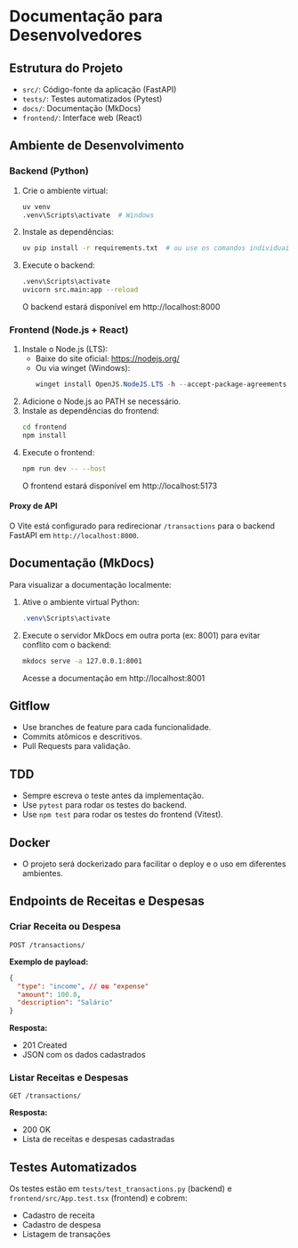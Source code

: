# Documentação para Desenvolvedores

## Estrutura do Projeto

- `src/`: Código-fonte da aplicação (FastAPI)
- `tests/`: Testes automatizados (Pytest)
- `docs/`: Documentação (MkDocs)
- `frontend/`: Interface web (React)

## Ambiente de Desenvolvimento

### Backend (Python)
1. Crie o ambiente virtual:
   ```sh
   uv venv
   .venv\Scripts\activate  # Windows
   ```
2. Instale as dependências:
   ```sh
   uv pip install -r requirements.txt  # ou use os comandos individuais
   ```
3. Execute o backend:
   ```sh
   .venv\Scripts\activate
   uvicorn src.main:app --reload
   ```
   O backend estará disponível em http://localhost:8000

### Frontend (Node.js + React)
1. Instale o Node.js (LTS):
   - Baixe do site oficial: https://nodejs.org/
   - Ou via winget (Windows):
     ```powershell
     winget install OpenJS.NodeJS.LTS -h --accept-package-agreements --accept-source-agreements
     ```
2. Adicione o Node.js ao PATH se necessário.
3. Instale as dependências do frontend:
   ```sh
   cd frontend
   npm install
   ```
4. Execute o frontend:
   ```sh
   npm run dev -- --host
   ```
   O frontend estará disponível em http://localhost:5173

#### Proxy de API
O Vite está configurado para redirecionar `/transactions` para o backend FastAPI em `http://localhost:8000`.

## Documentação (MkDocs)

Para visualizar a documentação localmente:

1. Ative o ambiente virtual Python:
   ```powershell
   .venv\Scripts\activate
   ```
2. Execute o servidor MkDocs em outra porta (ex: 8001) para evitar conflito com o backend:
   ```sh
   mkdocs serve -a 127.0.0.1:8001
   ```
   Acesse a documentação em http://localhost:8001

## Gitflow

- Use branches de feature para cada funcionalidade.
- Commits atômicos e descritivos.
- Pull Requests para validação.

## TDD

- Sempre escreva o teste antes da implementação.
- Use `pytest` para rodar os testes do backend.
- Use `npm test` para rodar os testes do frontend (Vitest).

## Docker

- O projeto será dockerizado para facilitar o deploy e o uso em diferentes ambientes.

## Endpoints de Receitas e Despesas

### Criar Receita ou Despesa

`POST /transactions/`

**Exemplo de payload:**
```json
{
  "type": "income", // ou "expense"
  "amount": 100.0,
  "description": "Salário"
}
```

**Resposta:**
- 201 Created
- JSON com os dados cadastrados

### Listar Receitas e Despesas

`GET /transactions/`

**Resposta:**
- 200 OK
- Lista de receitas e despesas cadastradas

## Testes Automatizados

Os testes estão em `tests/test_transactions.py` (backend) e `frontend/src/App.test.tsx` (frontend) e cobrem:

- Cadastro de receita
- Cadastro de despesa
- Listagem de transações 